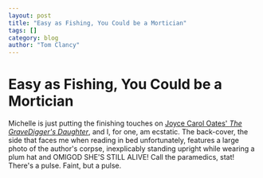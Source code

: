 ```yaml
---
layout: post
title: "Easy as Fishing, You Could be a Mortician"
tags: []
category: blog
author: "Tom Clancy"
---
```


# Easy as Fishing, You Could be a Mortician

Michelle is just putting the finishing touches on <a href="http://www.amazon.com/Gravediggers-Daughter-Joyce-Carol-Oates/dp/0061236829/ref=sr_1_1?ie=UTF8&amp;s=books&amp;qid=1200606834&amp;sr=8-1" target="_blank">Joyce Carol Oates' <em>The GraveDigger's Daughter</em></a>, and I, for one, am ecstatic. The back-cover, the side that faces me when reading in bed unfortunately, features a large photo of the author's corpse, inexplicably standing upright while wearing a plum hat and OMIGOD SHE'S STILL ALIVE! Call the paramedics, stat! There's a pulse. Faint, but a pulse.
